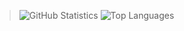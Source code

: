 > ![GitHub Statistics](https://github-readme-stats.vercel.app/api?username=uwisoneye&theme=radical)
> ![Top Languages](https://github-readme-stats.vercel.app/api/top-langs/?username=uwisoneye&show_icons=true&theme=radical)
